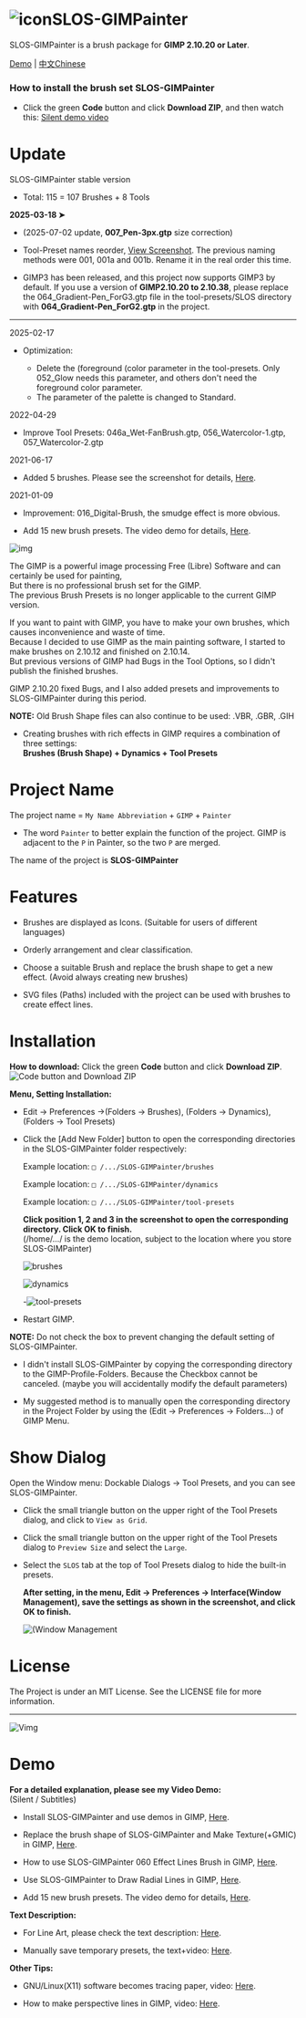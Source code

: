 # ![icon](https://raw.githubusercontent.com/SenlinOS/databox/master/SLOS-GIMPainter-icon.svg)SLOS-GIMPainter
SLOS-GIMPainter is a brush package for **GIMP 2.10.20 or Later**.

[Demo](https://github.com/SenlinOS/SLOS-GIMPainter#demo) | [中文Chinese](https://github.com/SenlinOS/SLOS-GIMPainter/blob/master/README-zh.md)

### How to install the brush set SLOS-GIMPainter

- Click the green **Code** button and click **Download ZIP**, and then watch this: [Silent demo video](https://youtu.be/5majG3niCgg)

# Update

SLOS-GIMPainter stable version

- Total: 115 = 107 Brushes + 8 Tools

**2025-03-18 ➤‍‍**

- (2025-07-02 update, **007_Pen-3px.gtp** size correction)

- Tool-Preset names reorder, [View Screenshot](https://raw.githubusercontent.com/SenlinOS/databox/refs/heads/master/Tool-Preset-names-reorder.png). The previous naming methods were 001, 001a and 001b. Rename it in the real order this time.

- GIMP3 has been released, and this project now supports GIMP3 by default. If you use a version of **GIMP2.10.20 to 2.10.38**, please replace the 064_Gradient-Pen_ForG3.gtp file in the tool-presets/SLOS directory with **064_Gradient-Pen_ForG2.gtp** in the project.

---

2025-02-17

- Optimization:

    - Delete the (foreground (color parameter in the tool-presets. Only 052_Glow needs this parameter, and others don't need the foreground color parameter.
    - The parameter of the palette is changed to Standard.

2022-04-29

- Improve Tool Presets: 046a_Wet-FanBrush.gtp, 056_Watercolor-1.gtp, 057_Watercolor-2.gtp

2021-06-17

- Added 5 brushes. Please see the screenshot for details, [Here](https://github.com/SenlinOS/databox/blob/master/SLOS-GIMPainter_new-brushes.jpg).

2021-01-09

- Improvement: 016_Digital-Brush, the smudge effect is more obvious.

- Add 15 new brush presets. The video demo for details, [Here](https://youtu.be/NJNWc4V8k4Q).

![img](https://raw.githubusercontent.com/SenlinOS/databox/master/SLOS-GIMPainter-By-SenlinOS.jpg)

The GIMP is a powerful image processing Free (Libre) Software and can certainly be used for painting,
<br />But there is no professional brush set for the GIMP.
<br />The previous Brush Presets is no longer applicable to the current GIMP version.

If you want to paint with GIMP, you have to make your own brushes, which causes inconvenience and waste of time.
<br />Because I decided to use GIMP as the main painting software, I started to make brushes on 2.10.12 and finished on 2.10.14.
<br />But previous versions of GIMP had Bugs in the Tool Options, so I didn't publish the finished brushes.

GIMP 2.10.20 fixed Bugs, and I also added presets and improvements to SLOS-GIMPainter during this period.

**NOTE:** Old Brush Shape files can also continue to be used: .VBR, .GBR, .GIH

- Creating brushes with rich effects in GIMP requires a combination of three settings:
<br />**Brushes (Brush Shape) + Dynamics + Tool Presets**

# Project Name

The project name = `My Name Abbreviation` + `GIMP` + `Painter`

- The word `Painter` to better explain the function of the project. GIMP is adjacent to the `P` in Painter, so the two `P` are merged.

The name of the project is **SLOS-GIMPainter**

# Features

- Brushes are displayed as Icons. (Suitable for users of different languages)

- Orderly arrangement and clear classification.

- Choose a suitable Brush and replace the brush shape to get a new effect. (Avoid always creating new brushes)

- SVG files (Paths) included with the project can be used with brushes to create effect lines.

# Installation

**How to download:** Click the green **Code** button and click **Download ZIP**.
<br />![Code button and Download ZIP](https://raw.githubusercontent.com/SenlinOS/databox/master/SLOS-GIMPainter-Installation/Code_button-and-Download_ZIP.png)

**Menu, Setting Installation:**

- Edit -> Preferences ->(Folders -> Brushes), (Folders -> Dynamics), (Folders -> Tool Presets)

- Click the [Add New Folder] button to open the corresponding directories in the SLOS-GIMPainter folder respectively:

    Example location: `□ /.../SLOS-GIMPainter/brushes`

    Example location: `□ /.../SLOS-GIMPainter/dynamics`

    Example location: `□ /.../SLOS-GIMPainter/tool-presets`

    **Click position 1, 2 and 3 in the screenshot to open the corresponding directory. Click OK to finish.**
    <br />(/home/.../ is the demo location, subject to the location where you store SLOS-GIMPainter)

    ![brushes](https://raw.githubusercontent.com/SenlinOS/databox/master/SLOS-GIMPainter-Installation/1-brushes.jpg)

    ![dynamics](https://raw.githubusercontent.com/SenlinOS/databox/master/SLOS-GIMPainter-Installation/2-dynamics.jpg)

    -![tool-presets](https://raw.githubusercontent.com/SenlinOS/databox/master/SLOS-GIMPainter-Installation/3-tool-presets.jpg)

- Restart GIMP.

**NOTE:** Do not check the box to prevent changing the default setting of SLOS-GIMPainter.

- I didn't install SLOS-GIMPainter by copying the corresponding directory to the GIMP-Profile-Folders. Because the Checkbox cannot be canceled. (maybe you will accidentally modify the default parameters)

- My suggested method is to manually open the corresponding directory in the Project Folder by using the (Edit -> Preferences -> Folders...) of GIMP Menu.

# Show Dialog

Open the Window menu: Dockable Dialogs -> Tool Presets, and you can see SLOS-GIMPainter.

- Click the small triangle button on the upper right of the Tool Presets dialog, and click to `View as Grid`.

- Click the small triangle button on the upper right of the Tool Presets dialog to `Preview Size` and select the `Large`.

- Select the `SLOS` tab at the top of Tool Presets dialog to hide the built-in presets.

    **After setting, in the menu, Edit -> Preferences -> Interface(Window Management), save the settings as shown in the screenshot, and click OK to finish.**

    ![(Window Management](https://raw.githubusercontent.com/SenlinOS/databox/master/SLOS-GIMPainter-Installation/wmment.jpg)

# License

The Project is under an MIT License. See the LICENSE file for more information.

---

![Vimg](https://raw.githubusercontent.com/SenlinOS/databox/master/video-demo-img.jpg)

# Demo

**For a detailed explanation, please see my Video Demo:**
<br />(Silent / Subtitles)

- Install SLOS-GIMPainter and use demos in GIMP, [Here](https://youtu.be/RocoFDBGqE8).

- Replace the brush shape of SLOS-GIMPainter and Make Texture(+GMIC) in GIMP, [Here](https://youtu.be/G4Qt8RiLn8k).

- How to use SLOS-GIMPainter 060 Effect Lines Brush in GIMP, [Here](https://youtu.be/K6lqyK-rDLU).

- Use SLOS-GIMPainter to Draw Radial Lines in GIMP, [Here](https://youtu.be/lC3awNhu76c).

- Add 15 new brush presets. The video demo for details, [Here](https://youtu.be/NJNWc4V8k4Q).

**Text Description:**

- For Line Art, please check the text description: [Here](https://github.com/SenlinOS/databox/blob/master/For-Line-Art_SLOS-GIMPainter.md).

- Manually save temporary presets, the text+video: [Here](https://github.com/SenlinOS/databox/blob/master/manually-save-temporary-presets.md).

**Other Tips:**

- GNU/Linux(X11) software becomes tracing paper, video: [Here](https://youtu.be/ArHPMmIMsq8).

- How to make perspective lines in GIMP, video: [Here](https://youtu.be/gIp5I0fXdlM).
